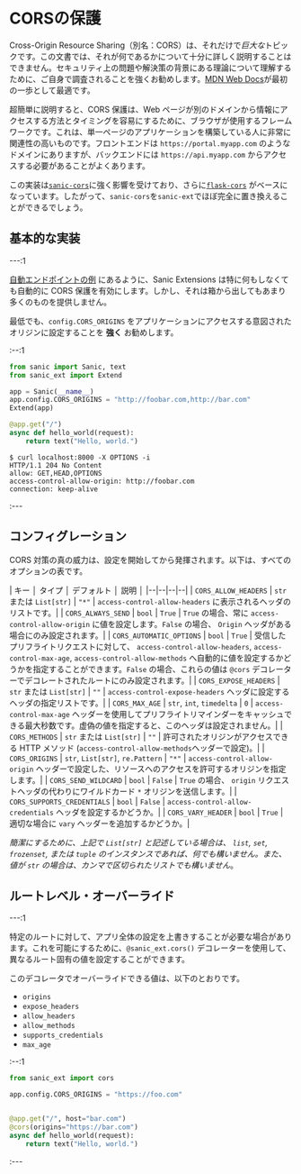 # CORSの保護

Cross-Origin Resource Sharing（別名：CORS）は、それだけで*巨大な*トピックです。この文書では、それが何であるかについて十分に詳しく説明することはできません。セキュリティ上の問題や解決策の背景にある理論について理解するために、ご自身で調査されることを強くお勧めします。[MDN Web Docs](https://developer.mozilla.org/en-US/docs/Web/HTTP/CORS)が最初の一歩として最適です。

超簡単に説明すると、CORS 保護は、Web ページが別のドメインから情報にアクセスする方法とタイミングを容易にするために、ブラウザが使用するフレームワークです。これは、単一ページのアプリケーションを構築している人に非常に関連性の高いものです。フロントエンドは `https://portal.myapp.com` のようなドメインにありますが、バックエンドには `https://api.myapp.com` からアクセスする必要があることがよくあります。

この実装は[`sanic-cors`](https://github.com/ashleysommer/sanic-cors)に強く影響を受けており、さらに[`flask-cors`](https://github.com/corydolphin/flask-cors) がベースになっています。したがって、`sanic-cors`を`sanic-ext`でほぼ完全に置き換えることができるでしょう。

## 基本的な実装

---:1

[自動エンドポイントの例](methods.md#options) にあるように、Sanic Extensions は特に何もしなくても自動的に CORS 保護を有効にします。しかし、それは箱から出してもあまり多くのものを提供しません。

最低でも、`config.CORS_ORIGINS` をアプリケーションにアクセスする意図されたオリジンに設定することを **強く** お勧めします。

:--:1
```python
from sanic import Sanic, text
from sanic_ext import Extend

app = Sanic(__name__)
app.config.CORS_ORIGINS = "http://foobar.com,http://bar.com"
Extend(app)

@app.get("/")
async def hello_world(request):
    return text("Hello, world.")
```

```
$ curl localhost:8000 -X OPTIONS -i
HTTP/1.1 204 No Content
allow: GET,HEAD,OPTIONS
access-control-allow-origin: http://foobar.com
connection: keep-alive
```
:---

## コンフィグレーション

CORS 対策の真の威力は、設定を開始してから発揮されます。以下は、すべてのオプションの表です。

| キー │ タイプ │ デフォルト │ 説明 │
|--|--|--|--|
| `CORS_ALLOW_HEADERS` | `str` または `List[str]` | `"*"` | `access-control-allow-headers` に表示されるヘッダのリストです。|
| `CORS_ALWAYS_SEND` | `bool` | `True` | `True` の場合、常に `access-control-allow-origin` に値を設定します。`False` の場合、 `Origin` ヘッダがある場合にのみ設定されます。|
| `CORS_AUTOMATIC_OPTIONS` | `bool` | `True` | 受信したプリフライトリクエストに対して、 `access-control-allow-headers`, `access-control-max-age`, `access-control-allow-methods` へ自動的に値を設定するかどうかを指定することができます。`False` の場合、これらの値は `@cors` デコレーターでデコレートされたルートにのみ設定されます。|
| `CORS_EXPOSE_HEADERS` | `str` または `List[str]` | `""` | `access-control-expose-headers` ヘッダに設定するヘッダの指定リストです。|
| `CORS_MAX_AGE` | `str`, `int`, `timedelta` | `0` | `access-control-max-age` ヘッダーを使用してプリフライトリマインダーをキャッシュできる最大秒数です。虚偽の値を指定すると、このヘッダは設定されません。|
| `CORS_METHODS` | `str` または `List[str]` | `""` | 許可されたオリジンがアクセスできる HTTP メソッド (`access-control-allow-methods`ヘッダーで設定)。|
| `CORS_ORIGINS` | `str`, `List[str]`, `re.Pattern` | `"*"` | `access-control-allow-origin` ヘッダーで設定した、リソースへのアクセスを許可するオリジンを指定します。|
| `CORS_SEND_WILDCARD` | `bool` | `False` | `True` の場合、 `origin` リクエストヘッダの代わりにワイルドカード `*` オリジンを送信します。|
| `CORS_SUPPORTS_CREDENTIALS` | `bool` | `False` | `access-control-allow-credentials` ヘッダを設定するかどうか。|
| `CORS_VARY_HEADER` | `bool` | `True` | 適切な場合に `vary` ヘッダーを追加するかどうか。|

*簡潔にするために、上記で `List[str]` と記述している場合は、 `list`, `set`, `frozenset`, または `tuple` のインスタンスであれば、何でも構いません。また、値が `str` の場合は、カンマで区切られたリストでも構いません*。

## ルートレベル・オーバーライド

---:1

特定のルートに対して、アプリ全体の設定を上書きすることが必要な場合があります。これを可能にするために、`@sanic_ext.cors()` デコレーターを使用して、異なるルート固有の値を設定することができます。

このデコレータでオーバーライドできる値は、以下のとおりです。

- `origins`
- `expose_headers`
- `allow_headers`
- `allow_methods`
- `supports_credentials`
- `max_age`

:--:1
```python
from sanic_ext import cors

app.config.CORS_ORIGINS = "https://foo.com"


@app.get("/", host="bar.com")
@cors(origins="https://bar.com")
async def hello_world(request):
    return text("Hello, world.")
```
:---
